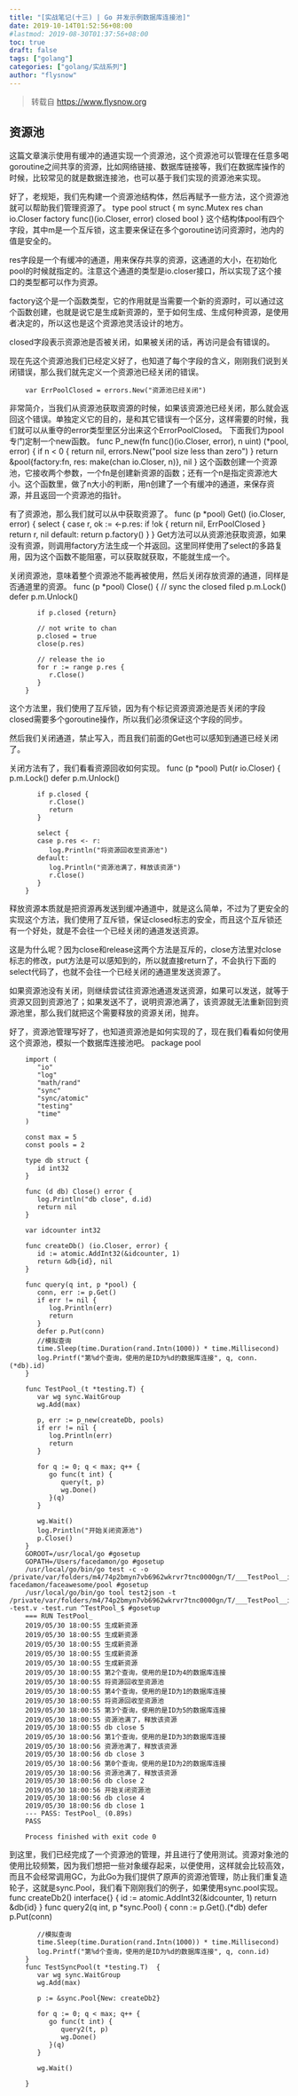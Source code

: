 ```yaml
---
title: "[实战笔记(十三) | Go 并发示例数据库连接池]"
date: 2019-10-14T01:52:56+08:00
#lastmod: 2019-08-30T01:37:56+08:00
toc: true
draft: false
tags: ["golang"]
categories: ["golang/实战系列"]
author: "flysnow"
---
```


>转载自 https://www.flysnow.org

## 资源池
这篇文章演示使用有缓冲的通道实现一个资源池，这个资源池可以管理在任意多喝goroutine之间共享的资源，比如网络链接、数据库链接等，我们在数据库操作的时候，比较常见的就是数据连接池，也可以基于我们实现的资源池来实现。

好了，老规矩，我们先构建一个资源池结构体，然后再赋予一些方法，这个资源池就可以帮助我们管理资源了。
		type pool struct {
		   m sync.Mutex
		   res chan io.Closer
		   factory func()(io.Closer, error)
		   closed bool
		}
这个结构体pool有四个字段，其中m是一个互斥锁，这主要来保证在多个goroutine访问资源时，池内的值是安全的。

res字段是一个有缓冲的通道，用来保存共享的资源，这通道的大小，在初始化pool的时候就指定的。注意这个通道的类型是io.closer接口，所以实现了这个接口的类型都可以作为资源。

factory这个是一个函数类型，它的作用就是当需要一个新的资源时，可以通过这个函数创建，也就是说它是生成新资源的，至于如何生成、生成何种资源，是使用者决定的，所以这也是这个资源池灵活设计的地方。

closed字段表示资源池是否被关闭，如果被关闭的话，再访问是会有错误的。

现在先这个资源池我们已经定义好了，也知道了每个字段的含义，刚刚我们说到关闭错误，那么我们就先定义一个资源池已经关闭的错误。

		var ErrPoolClosed = errors.New("资源池已经关闭")
非常简介，当我们从资源池获取资源的时候，如果该资源池已经关闭，那么就会返回这个错误。单独定义它的目的，是和其它错误有一个区分，这样需要的时候，我们就可以从重夺的error类型里区分出来这个ErrorPoolClosed。
下面我们为pool专门定制一个new函数。
		func P_new(fn func()(io.Closer, error), n uint) (*pool, error) {
		   if n < 0 {
		      return nil, errors.New("pool size less than zero")
		   }
		   return &pool{factory:fn, res: make(chan io.Closer, n)}, nil
		}
这个函数创建一个资源池，它接收两个参数，一个fn是创建新资源的函数；还有一个n是指定资源池大小。这个函数里，做了n大小的判断，用n创建了一个有缓冲的通道，来保存资源，并且返回一个资源池的指针。

有了资源池，那么我们就可以从中获取资源了。
		func (p *pool) Get() (io.Closer, error) {
		   select {
		      case r, ok := <-p.res:
		         if !ok {
		            return nil, ErrPoolClosed
		         }
		         return r, nil
		   default:
		      return p.factory()
		   }
		}
Get方法可以从资源池获取资源，如果没有资源，则调用factory方法生成一个并返回。这里同样使用了select的多路复用，因为这个函数不能阻塞，可以获取就获取，不能就生成一个。

关闭资源池，意味着整个资源池不能再被使用，然后关闭存放资源的通道，同样是否通道里的资源。
		func (p *pool) Close() {
		   // sync the closed filed
		   p.m.Lock()
		   defer p.m.Unlock()
		
		   if p.closed {return}
		
		   // not write to chan
		   p.closed = true
		   close(p.res)
		
		   // release the io
		   for r := range p.res {
		      r.Close()
		   }
		}
这个方法里，我们使用了互斥锁，因为有个标记资源资源池是否关闭的字段closed需要多个goroutine操作，所以我们必须保证这个字段的同步。

然后我们关闭通道，禁止写入，而且我们前面的Get也可以感知到通道已经关闭了。

关闭方法有了，我们看看资源回收如何实现。
		func (p *pool) Put(r io.Closer) {
		   p.m.Lock()
		   defer p.m.Unlock()
		
		   if p.closed {
		      r.Close()
		      return
		   }
		
		   select {
		   case p.res <- r:
		      log.Println("将资源回收至资源池")
		   default:
		      log.Println("资源池满了，释放该资源")
		      r.Close()
		   }
		}
释放资源本质就是把资源再发送到缓冲通道中，就是这么简单，不过为了更安全的实现这个方法，我们使用了互斥锁，保证closed标志的安全，而且这个互斥锁还有一个好处，就是不会往一个已经关闭的通道发送资源。

这是为什么呢？因为close和release这两个方法是互斥的，close方法里对close标志的修改，put方法是可以感知到的，所以就直接return了，不会执行下面的select代码了，也就不会往一个已经关闭的通道里发送资源了。

如果资源池没有关闭，则继续尝试往资源池通道发送资源，如果可以发送，就等于资源又回到资源池了；如果发送不了，说明资源池满了，该资源就无法重新回到资源池里，那么我们就把这个需要释放的资源关闭，抛弃。

好了，资源池管理写好了，也知道资源池是如何实现的了，现在我们看看如何使用这个资源池，模拟一个数据库连接池吧。
		package pool
		
		import (
		   "io"
		   "log"
		   "math/rand"
		   "sync"
		   "sync/atomic"
		   "testing"
		   "time"
		)
		
		const max = 5
		const pools = 2
		
		type db struct {
		   id int32
		}
		
		func (d db) Close() error {
		   log.Println("db close", d.id)
		   return nil
		}
		
		var idcounter int32
		
		func createDb() (io.Closer, error) {
		   id := atomic.AddInt32(&idcounter, 1)
		   return &db{id}, nil
		}
		
		func query(q int, p *pool) {
		   conn, err := p.Get()
		   if err != nil {
		      log.Println(err)
		      return
		   }
		   defer p.Put(conn)
		   //模拟查询
		   time.Sleep(time.Duration(rand.Intn(1000)) * time.Millisecond)
		   log.Printf("第%d个查询，使用的是ID为%d的数据库连接", q, conn.(*db).id)
		}
		
		func TestPool_(t *testing.T) {
		   var wg sync.WaitGroup
		   wg.Add(max)
		
		   p, err := p_new(createDb, pools)
		   if err != nil {
		      log.Println(err)
		      return
		   }
		
		   for q := 0; q < max; q++ {
		      go func(t int) {
		         query(t, p)
		         wg.Done()
		      }(q)
		   }
		
		   wg.Wait()
		   log.Println("开始关闭资源池")
		   p.Close()
		}
		GOROOT=/usr/local/go #gosetup
		GOPATH=/Users/facedamon/go #gosetup
		/usr/local/go/bin/go test -c -o /private/var/folders/m4/74p2bmyn7vb6962wkrvr7tnc0000gn/T/___TestPool__in_facedamon_faceawesome_pool facedamon/faceawesome/pool #gosetup
		/usr/local/go/bin/go tool test2json -t /private/var/folders/m4/74p2bmyn7vb6962wkrvr7tnc0000gn/T/___TestPool__in_facedamon_faceawesome_pool -test.v -test.run ^TestPool_$ #gosetup
		=== RUN TestPool_
		2019/05/30 18:00:55 生成新资源
		2019/05/30 18:00:55 生成新资源
		2019/05/30 18:00:55 生成新资源
		2019/05/30 18:00:55 生成新资源
		2019/05/30 18:00:55 生成新资源
		2019/05/30 18:00:55 第2个查询，使用的是ID为4的数据库连接
		2019/05/30 18:00:55 将资源回收至资源池
		2019/05/30 18:00:55 第4个查询，使用的是ID为1的数据库连接
		2019/05/30 18:00:55 将资源回收至资源池
		2019/05/30 18:00:55 第3个查询，使用的是ID为5的数据库连接
		2019/05/30 18:00:55 资源池满了，释放该资源
		2019/05/30 18:00:55 db close 5
		2019/05/30 18:00:56 第1个查询，使用的是ID为3的数据库连接
		2019/05/30 18:00:56 资源池满了，释放该资源
		2019/05/30 18:00:56 db close 3
		2019/05/30 18:00:56 第0个查询，使用的是ID为2的数据库连接
		2019/05/30 18:00:56 资源池满了，释放该资源
		2019/05/30 18:00:56 db close 2
		2019/05/30 18:00:56 开始关闭资源池
		2019/05/30 18:00:56 db close 4
		2019/05/30 18:00:56 db close 1
		--- PASS: TestPool_ (0.89s)
		PASS
		
		Process finished with exit code 0
到这里，我们已经完成了一个资源池的管理，并且进行了使用测试。资源对象池的使用比较频繁，因为我们想把一些对象缓存起来，以便使用，这样就会比较高效，而且不会经常调用GC，为此Go为我们提供了原声的资源池管理，防止我们重复造轮子，这就是sync.Pool，我们看下刚刚我们的例子，如果使用sync.pool实现。
		func createDb2() interface{} {
		   id := atomic.AddInt32(&idcounter, 1)
		   return &db{id}
		}
		func query2(q int, p *sync.Pool)  {
		   conn := p.Get().(*db)
		   defer p.Put(conn)
		
		   //模拟查询
		   time.Sleep(time.Duration(rand.Intn(1000)) * time.Millisecond)
		   log.Printf("第%d个查询，使用的是ID为%d的数据库连接", q, conn.id)
		}
		func TestSyncPool(t *testing.T)  {
		   var wg sync.WaitGroup
		   wg.Add(max)
		
		   p := &sync.Pool{New: createDb2}
		
		   for q := 0; q < max; q++ {
		      go func(t int) {
		         query2(t, p)
		         wg.Done()
		      }(q)
		   }
		
		   wg.Wait()
		
		}
